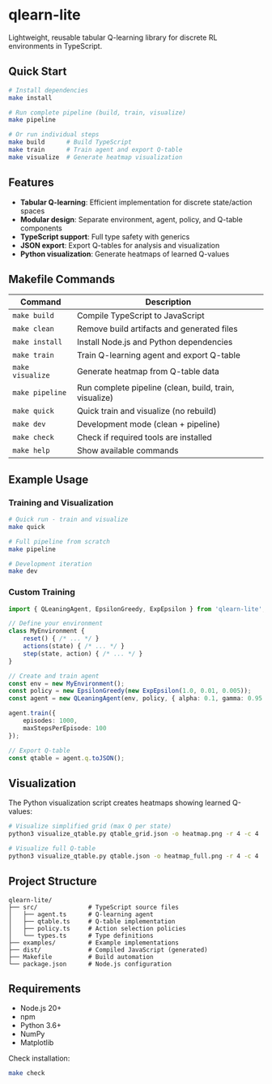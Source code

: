 # qlearn-lite

Lightweight, reusable tabular Q-learning library for discrete RL environments in TypeScript.

## Quick Start

```bash
# Install dependencies
make install

# Run complete pipeline (build, train, visualize)
make pipeline

# Or run individual steps
make build      # Build TypeScript
make train      # Train agent and export Q-table
make visualize  # Generate heatmap visualization
```

## Features

- **Tabular Q-learning**: Efficient implementation for discrete state/action spaces
- **Modular design**: Separate environment, agent, policy, and Q-table components
- **TypeScript support**: Full type safety with generics
- **JSON export**: Export Q-tables for analysis and visualization
- **Python visualization**: Generate heatmaps of learned Q-values

## Makefile Commands

| Command | Description |
|---------|-------------|
| `make build` | Compile TypeScript to JavaScript |
| `make clean` | Remove build artifacts and generated files |
| `make install` | Install Node.js and Python dependencies |
| `make train` | Train Q-learning agent and export Q-table |
| `make visualize` | Generate heatmap from Q-table data |
| `make pipeline` | Run complete pipeline (clean, build, train, visualize) |
| `make quick` | Quick train and visualize (no rebuild) |
| `make dev` | Development mode (clean + pipeline) |
| `make check` | Check if required tools are installed |
| `make help` | Show available commands |

## Example Usage

### Training and Visualization

```bash
# Quick run - train and visualize
make quick

# Full pipeline from scratch
make pipeline

# Development iteration
make dev
```

### Custom Training

```typescript
import { QLeaningAgent, EpsilonGreedy, ExpEpsilon } from 'qlearn-lite';

// Define your environment
class MyEnvironment {
    reset() { /* ... */ }
    actions(state) { /* ... */ }
    step(state, action) { /* ... */ }
}

// Create and train agent
const env = new MyEnvironment();
const policy = new EpsilonGreedy(new ExpEpsilon(1.0, 0.01, 0.005));
const agent = new QLeaningAgent(env, policy, { alpha: 0.1, gamma: 0.95 });

agent.train({
    episodes: 1000,
    maxStepsPerEpisode: 100
});

// Export Q-table
const qtable = agent.q.toJSON();
```

## Visualization

The Python visualization script creates heatmaps showing learned Q-values:

```bash
# Visualize simplified grid (max Q per state)
python3 visualize_qtable.py qtable_grid.json -o heatmap.png -r 4 -c 4

# Visualize full Q-table
python3 visualize_qtable.py qtable.json -o heatmap_full.png -r 4 -c 4
```

## Project Structure

```
qlearn-lite/
├── src/              # TypeScript source files
│   ├── agent.ts      # Q-learning agent
│   ├── qtable.ts     # Q-table implementation
│   ├── policy.ts     # Action selection policies
│   └── types.ts      # Type definitions
├── examples/         # Example implementations
├── dist/             # Compiled JavaScript (generated)
├── Makefile          # Build automation
└── package.json      # Node.js configuration
```

## Requirements

- Node.js 20+
- npm
- Python 3.6+
- NumPy
- Matplotlib

Check installation:
```bash
make check
```